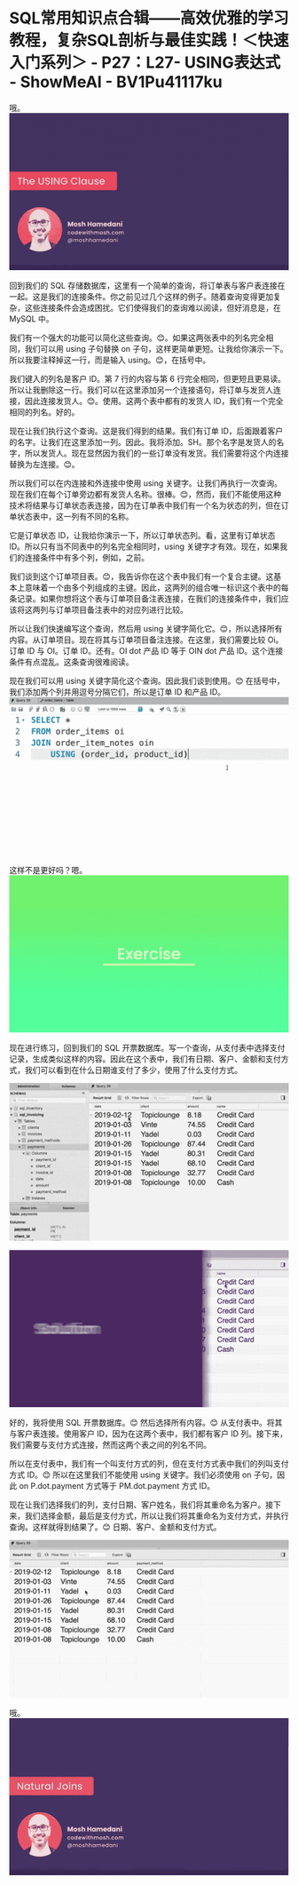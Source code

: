 # SQL常用知识点合辑——高效优雅的学习教程，复杂SQL剖析与最佳实践！＜快速入门系列＞ - P27：L27- USING表达式 - ShowMeAI - BV1Pu41117ku

哦。![](img/4c5e0763cfb44e98994d583aeac17078_1.png)

回到我们的 SQL 存储数据库，这里有一个简单的查询，将订单表与客户表连接在一起。这是我们的连接条件。你之前见过几个这样的例子。随着查询变得更加复杂，这些连接条件会造成困扰。它们使得我们的查询难以阅读，但好消息是，在 MySQL 中。

我们有一个强大的功能可以简化这些查询。😊。如果这两张表中的列名完全相同，我们可以用 using 子句替换 on 子句，这样更简单更短。让我给你演示一下。所以我要注释掉这一行，而是输入 using。😊，在括号中。

我们键入的列名是客户 ID。第 7 行的内容与第 6 行完全相同，但更短且更易读。所以让我删除这一行。我们可以在这里添加另一个连接语句，将订单与发货人连接，因此连接发货人。😊。使用。这两个表中都有的发货人 ID，我们有一个完全相同的列名。好的。

现在让我们执行这个查询。这是我们得到的结果。我们有订单 ID，后面跟着客户的名字。让我们在这里添加一列。因此。我将添加。SH。那个名字是发货人的名字，所以发货人。现在显然因为我们的一些订单没有发货。我们需要将这个内连接替换为左连接。😊。

所以我们可以在内连接和外连接中使用 using 关键字。让我们再执行一次查询。现在我们在每个订单旁边都有发货人名称。很棒。😊，然而，我们不能使用这种技术将结果与订单状态表连接，因为在订单表中我们有一个名为状态的列，但在订单状态表中，这一列有不同的名称。

它是订单状态 ID，让我给你演示一下，所以订单状态列。看，这里有订单状态 ID。所以只有当不同表中的列名完全相同时，using 关键字才有效。现在，如果我们的连接条件中有多个列，例如，之前。

我们谈到这个订单项目表。😊，我告诉你在这个表中我们有一个复合主键。这基本上意味着一个由多个列组成的主键。因此，这两列的组合唯一标识这个表中的每条记录。如果你想将这个表与订单项目备注表连接，在我们的连接条件中，我们应该将这两列与订单项目备注表中的对应列进行比较。

所以让我们快速编写这个查询，然后用 using 关键字简化它。😊，所以选择所有内容。从订单项目。现在将其与订单项目备注连接。在这里，我们需要比较 Oi。订单 ID 与 OI。订单 ID。还有。OI dot 产品 ID 等于 OIN dot 产品 ID。这个连接条件有点混乱。这条查询很难阅读。

现在我们可以用 using 关键字简化这个查询。因此我们谈到使用。😊 在括号中，我们添加两个列并用逗号分隔它们，所以是订单 ID 和产品 ID。![](img/4c5e0763cfb44e98994d583aeac17078_3.png)

这样不是更好吗？嗯。![](img/4c5e0763cfb44e98994d583aeac17078_5.png)

现在进行练习，回到我们的 SQL 开票数据库。写一个查询，从支付表中选择支付记录，生成类似这样的内容。因此在这个表中，我们有日期、客户、金额和支付方式，我们可以看到在什么日期谁支付了多少，使用了什么支付方式。

![](img/4c5e0763cfb44e98994d583aeac17078_7.png)

![](img/4c5e0763cfb44e98994d583aeac17078_8.png)

好的，我将使用 SQL 开票数据库。😊 然后选择所有内容。😊 从支付表中。将其与客户表连接。使用客户 ID，因为在这两个表中，我们都有客户 ID 列。接下来，我们需要与支付方式连接，然而这两个表之间的列名不同。

所以在支付表中，我们有一个叫支付方式的列，但在支付方式表中我们的列叫支付方式 ID。😊 所以在这里我们不能使用 using 关键字。我们必须使用 on 子句，因此 on P.dot.payment 方式等于 PM.dot.payment 方式 ID。

现在让我们选择我们的列，支付日期、客户姓名，我们将其重命名为客户。接下来，我们选择金额，最后是支付方式，所以让我们将其重命名为支付方式，并执行查询。这样就得到结果了。😊 日期、客户、金额和支付方式。

![](img/4c5e0763cfb44e98994d583aeac17078_10.png)

哦。![](img/4c5e0763cfb44e98994d583aeac17078_12.png)
